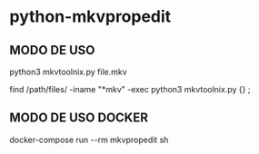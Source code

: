 # python-mkvpropedit


## MODO DE USO

python3 mkvtoolnix.py file.mkv

find /path/files/ -iname "*mkv" -exec python3 mkvtoolnix.py {} \;

## MODO DE USO DOCKER

docker-compose run --rm mkvpropedit sh

